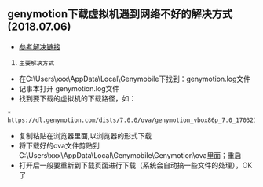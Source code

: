 ## genymotion下载虚拟机遇到网络不好的解决方式 (2018.07.06)
* [参考解决链接](https://blog.csdn.net/xulei881/article/details/38821685)

1. `主要解决方式`
* 在C:\Users\xxx\AppData\Local\Genymobile下找到：genymotion.log文件
* 记事本打开 genymotion.log文件
* 找到要下载的虚拟机的下载路径，如：
```
* https://dl.genymotion.com/dists/7.0.0/ova/genymotion_vbox86p_7.0_170321_002642.ova
```
* 复制粘贴在浏览器里面,以浏览器的形式下载
* 将下载好的ova文件剪贴到C:\Users\xxx\AppData\Local\Genymobile\Genymotion\ova里面；重启
* 打开后一般要重新到下载页面进行下载（系统会自动搞一些文件的处理），OK了